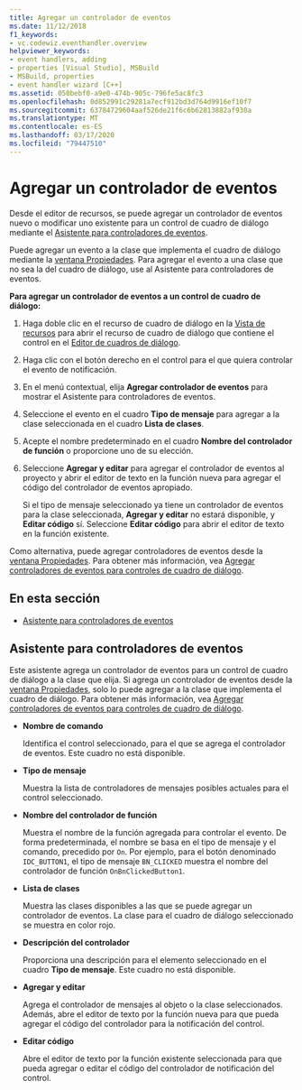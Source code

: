 ```yaml
---
title: Agregar un controlador de eventos
ms.date: 11/12/2018
f1_keywords:
- vc.codewiz.eventhandler.overview
helpviewer_keywords:
- event handlers, adding
- properties [Visual Studio], MSBuild
- MSBuild, properties
- event handler wizard [C++]
ms.assetid: 050bebf0-a9e0-474b-905c-796fe5ac8fc3
ms.openlocfilehash: 0d852991c29281a7ecf912bd3d764d9916ef10f7
ms.sourcegitcommit: 63784729604aaf526de21f6c6b62813882af930a
ms.translationtype: MT
ms.contentlocale: es-ES
ms.lasthandoff: 03/17/2020
ms.locfileid: "79447510"
---
```

# <a name="add-an-event-handler"></a>Agregar un controlador de eventos

Desde el editor de recursos, se puede agregar un controlador de eventos nuevo o modificar uno existente para un control de cuadro de diálogo mediante el [Asistente para controladores de eventos](#event-handler-wizard).

Puede agregar un evento a la clase que implementa el cuadro de diálogo mediante la [ventana Propiedades](/visualstudio/ide/reference/properties-window). Para agregar el evento a una clase que no sea la del cuadro de diálogo, use al Asistente para controladores de eventos.

**Para agregar un controlador de eventos a un control de cuadro de diálogo:**

1. Haga doble clic en el recurso de cuadro de diálogo en la [Vista de recursos](../windows/how-to-create-a-resource-script-file.md#create-resources) para abrir el recurso de cuadro de diálogo que contiene el control en el [Editor de cuadros de diálogo](../windows/dialog-editor.md).

1. Haga clic con el botón derecho en el control para el que quiera controlar el evento de notificación.

1. En el menú contextual, elija **Agregar controlador de eventos** para mostrar el Asistente para controladores de eventos.

1. Seleccione el evento en el cuadro **Tipo de mensaje** para agregar a la clase seleccionada en el cuadro **Lista de clases**.

1. Acepte el nombre predeterminado en el cuadro **Nombre del controlador de función** o proporcione uno de su elección.

1. Seleccione **Agregar y editar** para agregar el controlador de eventos al proyecto y abrir el editor de texto en la función nueva para agregar el código del controlador de eventos apropiado.

   Si el tipo de mensaje seleccionado ya tiene un controlador de eventos para la clase seleccionada, **Agregar y editar** no estará disponible, y **Editar código** sí. Seleccione **Editar código** para abrir el editor de texto en la función existente.

Como alternativa, puede agregar controladores de eventos desde la [ventana Propiedades](/visualstudio/ide/reference/properties-window). Para obtener más información, vea [Agregar controladores de eventos para controles de cuadro de diálogo](../windows/adding-event-handlers-for-dialog-box-controls.md).

## <a name="in-this-section"></a>En esta sección

- [Asistente para controladores de eventos](#event-handler-wizard)

## <a name="event-handler-wizard"></a>Asistente para controladores de eventos

Este asistente agrega un controlador de eventos para un control de cuadro de diálogo a la clase que elija. Si agrega un controlador de eventos desde la [ventana Propiedades](/visualstudio/ide/reference/properties-window), solo lo puede agregar a la clase que implementa el cuadro de diálogo. Para obtener más información, vea [Agregar controladores de eventos para controles de cuadro de diálogo](../windows/adding-event-handlers-for-dialog-box-controls.md).

- **Nombre de comando**

  Identifica el control seleccionado, para el que se agrega el controlador de eventos. Este cuadro no está disponible.

- **Tipo de mensaje**

  Muestra la lista de controladores de mensajes posibles actuales para el control seleccionado.

- **Nombre del controlador de función**

  Muestra el nombre de la función agregada para controlar el evento. De forma predeterminada, el nombre se basa en el tipo de mensaje y el comando, precedido por `On`. Por ejemplo, para el botón denominado `IDC_BUTTON1`, el tipo de mensaje `BN_CLICKED` muestra el nombre del controlador de función `OnBnClickedButton1`.

- **Lista de clases**

  Muestra las clases disponibles a las que se puede agregar un controlador de eventos. La clase para el cuadro de diálogo seleccionado se muestra en color rojo.

- **Descripción del controlador**

  Proporciona una descripción para el elemento seleccionado en el cuadro **Tipo de mensaje**. Este cuadro no está disponible.

- **Agregar y editar**

  Agrega el controlador de mensajes al objeto o la clase seleccionados. Además, abre el editor de texto por la función nueva para que pueda agregar el código del controlador para la notificación del control.

- **Editar código**

  Abre el editor de texto por la función existente seleccionada para que pueda agregar o editar el código del controlador de notificación del control.
